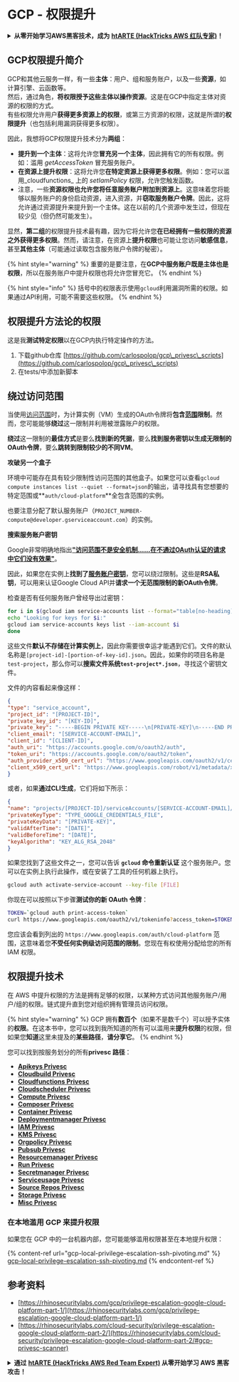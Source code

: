 # GCP - 权限提升

<details>

<summary><strong>从零开始学习AWS黑客技术，成为</strong> <a href="https://training.hacktricks.xyz/courses/arte"><strong>htARTE (HackTricks AWS 红队专家)</strong></a><strong>！</strong></summary>

支持HackTricks的其他方式：

* 如果您希望在 **HackTricks中看到您的公司广告** 或 **下载HackTricks的PDF**，请查看[**订阅计划**](https://github.com/sponsors/carlospolop)！
* 获取[**官方PEASS & HackTricks商品**](https://peass.creator-spring.com)
* 发现[**PEASS家族**](https://opensea.io/collection/the-peass-family)，我们独家的[**NFTs系列**](https://opensea.io/collection/the-peass-family)
* **加入** 💬 [**Discord群组**](https://discord.gg/hRep4RUj7f) 或 [**telegram群组**](https://t.me/peass) 或在 **Twitter** 🐦 上**关注**我 [**@carlospolopm**](https://twitter.com/carlospolopm)**。**
* **通过向** [**HackTricks**](https://github.com/carlospolop/hacktricks) 和 [**HackTricks Cloud**](https://github.com/carlospolop/hacktricks-cloud) github仓库提交PR来分享您的黑客技巧。

</details>

## GCP权限提升简介 <a href="#introduction-to-gcp-privilege-escalation" id="introduction-to-gcp-privilege-escalation"></a>

GCP和其他云服务一样，有一些**主体**：用户、组和服务账户，以及一些**资源**，如计算引擎、云函数等。\
然后，通过角色，**将权限授予这些主体以操作资源**。这是在GCP中指定主体对资源的权限的方式。\
有些权限允许用户**获得更多资源上的权限**，或第三方资源的权限，这就是所谓的**权限提升**（也包括利用漏洞获得更多权限）。

因此，我想将GCP权限提升技术分为**两组**：

* **提升到一个主体**：这将允许您**冒充另一个主体**，因此拥有它的所有权限。例如：滥用 _getAccessToken_ 冒充服务账户。
* **在资源上提升权限**：这将允许您**在特定资源上获得更多权限**。例如：您可以滥用_cloudfunctions_ 上的 _setIamPolicy_ 权限，允许您触发函数。
* 注意，一些**资源权限也允许您将任意服务账户附加到资源上**。这意味着您将能够以服务账户的身份启动资源，进入资源，并**窃取服务账户令牌**。因此，这将允许通过资源提升来提升到一个主体。这在以前的几个资源中发生过，但现在较少见（但仍然可能发生）。

显然，**第二组**的权限提升技术最有趣，因为它将允许您**在已经拥有一些权限的资源之外获得更多权限**。然而，请注意，在资源上**提升权限**也可能让您访问**敏感信息**，甚至**其他主体**（可能通过读取包含服务账户令牌的秘密）。

{% hint style="warning" %}
重要的是要注意，在**GCP中服务账户既是主体也是权限**，所以在服务账户中提升权限也将允许您冒充它。
{% endhint %}

{% hint style="info" %}
括号中的权限表示使用`gcloud`利用漏洞所需的权限。如果通过API利用，可能不需要这些权限。
{% endhint %}

## 权限提升方法论的权限

这是我**测试特定权限**以在GCP内执行特定操作的方法。

1. 下载github仓库 [https://github.com/carlospolop/gcp\_privesc\_scripts](https://github.com/carlospolop/gcp\_privesc\_scripts)
2. 在tests/中添加新脚本

## 绕过访问范围 <a href="#bypassing-access-scopes" id="bypassing-access-scopes"></a>

当使用[访问范围](https://cloud.google.com/compute/docs/access/service-accounts#accesscopesiam)时，为计算实例（VM）生成的OAuth令牌将**包含**[**范围**](https://oauth.net/2/scope/)**限制**。然而，您可能能够**绕过**这一限制并利用被泄露账户的权限。

**绕过**这一限制的**最佳方式**是要么**找到新的凭据**，要么**找到服务密钥以生成无限制的OAuth令牌**，要么**跳转到限制较少的不同VM**。

**攻破另一个盒子**

环境中可能存在具有较少限制性访问范围的其他盒子。如果您可以查看`gcloud compute instances list --quiet --format=json`的输出，请寻找具有您想要的特定范围或**`auth/cloud-platform`**全包含范围的实例。

也要注意分配了默认服务账户（`PROJECT_NUMBER-compute@developer.gserviceaccount.com`）的实例。

**搜索服务账户密钥**

Google非常明确地指出[**"访问范围不是安全机制……在不通过OAuth认证的请求中它们没有效果"**](https://cloud.google.com/compute/docs/access/service-accounts#accesscopesiam)。

因此，如果您在实例上**找到了**[**服务账户密钥**](https://cloud.google.com/iam/docs/creating-managing-service-account-keys)，您可以绕过限制。这些是**RSA私钥**，可以用来认证Google Cloud API并**请求一个无范围限制的新OAuth令牌**。

检查是否有任何服务账户曾经导出过密钥：
```bash
for i in $(gcloud iam service-accounts list --format="table[no-heading](email)"); do
echo "Looking for keys for $i:"
gcloud iam service-accounts keys list --iam-account $i
done
```
这些文件**默认不存储在计算实例上**，因此你需要很幸运才能遇到它们。文件的默认名称是`[project-id]-[portion-of-key-id].json`。因此，如果你的项目名称是`test-project`，那么你可以**搜索文件系统`test-project*.json`**，寻找这个密钥文件。

文件的内容看起来像这样：
```json
{
"type": "service_account",
"project_id": "[PROJECT-ID]",
"private_key_id": "[KEY-ID]",
"private_key": "-----BEGIN PRIVATE KEY-----\n[PRIVATE-KEY]\n-----END PRIVATE KEY-----\n",
"client_email": "[SERVICE-ACCOUNT-EMAIL]",
"client_id": "[CLIENT-ID]",
"auth_uri": "https://accounts.google.com/o/oauth2/auth",
"token_uri": "https://accounts.google.com/o/oauth2/token",
"auth_provider_x509_cert_url": "https://www.googleapis.com/oauth2/v1/certs",
"client_x509_cert_url": "https://www.googleapis.com/robot/v1/metadata/x509/[SERVICE-ACCOUNT-EMAIL]"
}
```
或者，如果**通过CLI生成**，它们将如下所示：
```json
{
"name": "projects/[PROJECT-ID]/serviceAccounts/[SERVICE-ACCOUNT-EMAIL]/keys/[KEY-ID]",
"privateKeyType": "TYPE_GOOGLE_CREDENTIALS_FILE",
"privateKeyData": "[PRIVATE-KEY]",
"validAfterTime": "[DATE]",
"validBeforeTime": "[DATE]",
"keyAlgorithm": "KEY_ALG_RSA_2048"
}
```
如果您找到了这些文件之一，您可以告诉 **`gcloud` 命令重新认证** 这个服务账户。您可以在实例上执行此操作，或在安装了工具的任何机器上执行。
```bash
gcloud auth activate-service-account --key-file [FILE]
```
你现在可以按照以下步骤**测试你的新 OAuth 令牌**：
```bash
TOKEN=`gcloud auth print-access-token`
curl https://www.googleapis.com/oauth2/v1/tokeninfo?access_token=$TOKEN
```
您应该会看到列出的 `https://www.googleapis.com/auth/cloud-platform` 范围，这意味着您**不受任何实例级访问范围的限制**。您现在有权使用分配给您的所有 IAM 权限。

## 权限提升技术

在 AWS 中提升权限的方法是拥有足够的权限，以某种方式访问其他服务账户/用户/组的权限。链式提升直到您对组织拥有管理员访问权限。

{% hint style="warning" %}
GCP 拥有**数百个**（如果不是数千个）可以授予实体的**权限**。在这本书中，您可以找到我所知道的所有可以滥用来**提升权限**的权限，但如果您**知道**这里未提及的**某些路径**，**请分享它**。
{% endhint %}

您可以找到按服务划分的所有**privesc 路径**：

* [**Apikeys Privesc**](gcp-apikeys-privesc.md)
* [**Cloudbuild Privesc**](gcp-cloudbuild-privesc.md)
* [**Cloudfunctions Privesc**](gcp-cloudfunctions-privesc.md)
* [**Cloudscheduler Privesc**](gcp-cloudscheduler-privesc.md)
* [**Compute Privesc**](../../gcp-pentesting/gcp-privilege-escalation/gcp-compute-privesc/)
* [**Composer Privesc**](gcp-composer-privesc.md)
* [**Container Privesc**](gcp-container-privesc.md)
* [**Deploymentmanager Privesc**](gcp-deploymentmaneger-privesc.md)
* [**IAM Privesc**](gcp-iam-privesc.md)
* [**KMS Privesc**](gcp-kms-privesc.md)
* [**Orgpolicy Privesc**](gcp-orgpolicy-privesc.md)
* [**Pubsub Privesc**](gcp-pubsub-privesc.md)
* [**Resourcemanager Privesc**](gcp-resourcemanager-privesc.md)
* [**Run Privesc**](gcp-run-privesc.md)
* [**Secretmanager Privesc**](gcp-secretmanager-privesc.md)
* [**Serviceusage Privesc**](gcp-serviceusage-privesc.md)
* [**Source Repos Privesc**](gcp-sourcerepos-privesc.md)
* [**Storage Privesc**](gcp-storage-privesc.md)
* [**Misc Privesc**](gcp-misc-perms-privesc.md)

### 在本地滥用 GCP 来提升权限

如果您在 GCP 中的一台机器内部，您可能能够滥用权限甚至在本地提升权限：

{% content-ref url="gcp-local-privilege-escalation-ssh-pivoting.md" %}
[gcp-local-privilege-escalation-ssh-pivoting.md](gcp-local-privilege-escalation-ssh-pivoting.md)
{% endcontent-ref %}

## 参考资料

* [https://rhinosecuritylabs.com/gcp/privilege-escalation-google-cloud-platform-part-1/](https://rhinosecuritylabs.com/gcp/privilege-escalation-google-cloud-platform-part-1/)
* [https://rhinosecuritylabs.com/cloud-security/privilege-escalation-google-cloud-platform-part-2/](https://rhinosecuritylabs.com/cloud-security/privilege-escalation-google-cloud-platform-part-2/#gcp-privesc-scanner)

<details>

<summary><strong>通过</strong> <a href="https://training.hacktricks.xyz/courses/arte"><strong>htARTE (HackTricks AWS Red Team Expert)</strong></a><strong> 从零开始学习 AWS 黑客攻击！</strong></summary>

其他支持 HackTricks 的方式：

* 如果您想在 HackTricks 中看到您的**公司广告**或**下载 HackTricks 的 PDF**，请查看[**订阅计划**](https://github.com/sponsors/carlospolop)！
* 获取[**官方 PEASS & HackTricks 商品**](https://peass.creator-spring.com)
* 发现[**PEASS 家族**](https://opensea.io/collection/the-peass-family)，我们独家的 [**NFTs**](https://opensea.io/collection/the-peass-family) 收藏
* **加入** 💬 [**Discord 群组**](https://discord.gg/hRep4RUj7f) 或 [**telegram 群组**](https://t.me/peass) 或在 **Twitter** 🐦 上**关注**我 [**@carlospolopm**](https://twitter.com/carlospolopm)**。**
* **通过向** [**HackTricks**](https://github.com/carlospolop/hacktricks) 和 [**HackTricks Cloud**](https://github.com/carlospolop/hacktricks-cloud) github 仓库提交 PR 来**分享您的黑客技巧**。

</details>
